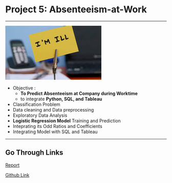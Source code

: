 # Project 5: Absenteeism-at-Work

---

<img src="https://github.com/SidSolanki28/Absenteeism-at-Workplace/raw/master/images/images.jpeg">


- Objective : 
  - **To Predict Absenteeism at Company during Worktime**
  - to integrate **Python, SQL, and Tableau**
- Classification Problem
- Data cleaning and Data preprocessing
- Exploratory Data Analysis
- **Logistic Regression Model** Training and Prediction
- Inteprating its Odd Ratios and Coefficients
- Integrating Model with SQL and Tableau

---
## Go Through Links

[Report](https://sidsolanki28.github.io/Absenteeism-at-Work)

[Github Link](https://github.com/SidSolanki28/Absenteeism-at-Work)
